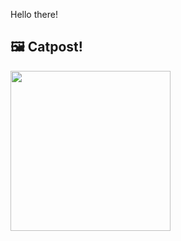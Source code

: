 Hello there!



## 🖼️ Catpost!

<sub>
    <img src="https://cdn2.thecatapi.com/images/MTU1OTIzMA.jpg" height="256">
</sub>

